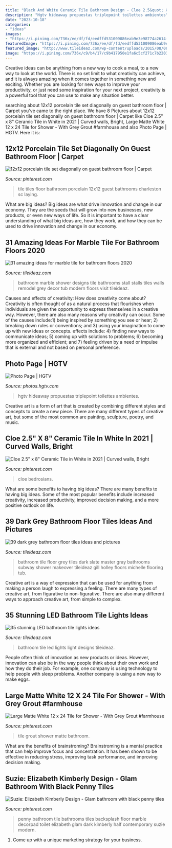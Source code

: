 ```yaml
---
title: "Black And White Ceramic Tile Bathroom Design - Cloe 2.5&quot; X 8&quot; Ceramic Tile In White In 2021"
description: "Hgtv hideaway propuestas triplepoint toilettes ambientes"
date: "2023-10-18"
categories:
- "ideas"
images:
- "https://i.pinimg.com/736x/ee/df/fd/eedffd531009086eab9e3e98774a2614--penny-tile-bathrooms-black-bathrooms.jpg"
featuredImage: "https://i.pinimg.com/736x/ee/df/fd/eedffd531009086eab9e3e98774a2614--penny-tile-bathrooms-black-bathrooms.jpg"
featured_image: "http://www.tileideaz.com/wp-content/uploads/2015/08/084.jpg"
image: "https://i.pinimg.com/736x/c9/b4/17/c9b417950e1fa6c5cf271c7b2203348e.jpg"
---
```



Creative ideas can be anything from a new way to cook a meal, to a new way to look at the world. There is no set limit to what creativity can achieve, and it is always amazing when it comes together in something new and exciting. Whether you are looking for new ways to improve your productivity, or just need some inspiration for your next project, creativity is a powerful tool that you can use to make any situation better.

	

		
searching about 12x12 porcelain tile set diagonally on guest bathroom floor | Carpet you've came to the right place. We have 8 Pictures about 12x12 porcelain tile set diagonally on guest bathroom floor | Carpet like Cloe 2.5&quot; x 8&quot; Ceramic Tile in White in 2021 | Curved walls, Bright, Large Matte White 12 x 24 Tile for Shower - With Grey Grout #farmhouse and also Photo Page | HGTV. Here it is:
		
    
## 12x12 Porcelain Tile Set Diagonally On Guest Bathroom Floor | Carpet

<img loading=lazy src="https://i.pinimg.com/736x/50/2f/53/502f5365b165e65aab282c380beba6bb--guest-bathrooms-porcelain-tiles.jpg" onerror="this.onerror=null;this.src='https://tse4.mm.bing.net/th?id=OIP.94yP3fXDzSezd_4YLjNkwQDgEs&amp;pid=15.1';" alt="12x12 porcelain tile set diagonally on guest bathroom floor | Carpet">

_Source: pinterest.com_

>tile tiles floor bathroom porcelain 12x12 guest bathrooms charleston sc laying. 

	

What are big ideas?
Big ideas are what drive innovation and change in our economy. They are the seeds that will grow into new businesses, new products, or even new ways of life. So it is important to have a clear understanding of what big ideas are, how they work, and how they can be used to drive innovation and change in our economy.

    
## 31 Amazing Ideas For Marble Tile For Bathroom Floors 2020

<img loading=lazy src="https://www.tileideaz.com/wp-content/uploads/2015/08/2036.jpg" onerror="this.onerror=null;this.src='https://tse2.mm.bing.net/th?id=OIP.sUINK2UUwFW1g2WFvCmYmwHaJ4&amp;pid=15.1';" alt="31 amazing ideas for marble tile for bathroom floors 2020">

_Source: tileideaz.com_

>bathroom marble shower designs tile bathrooms stall stalls tiles walls remodel grey decor tub modern floors visit tileideaz. 

	

Causes and effects of creativity: How does creativity come about?
Creativity is often thought of as a natural process that flourishes when individuals are given the opportunity to express themselves in a creative way. However, there are also many reasons why creativity can occur. Some of the causes include:1) being inspired by something you see or hear; 2) breaking down rules or conventions; and 3) using your imagination to come up with new ideas or concepts. effects include: 4) finding new ways to communicate ideas; 5) coming up with solutions to problems; 6) becoming more organized and efficient; and 7) feeling driven by a need or impulse that is external and not based on personal preference.

    
## Photo Page | HGTV

<img loading=lazy src="https://hgtvhome.sndimg.com/content/dam/images/hgtv/fullset/2015/4/13/1/TriplePoint-Design-Build_Vintage-1920s-Master-Bath_10.jpg.rend.hgtvcom.616.924.suffix/1428956488324.jpeg" onerror="this.onerror=null;this.src='https://tse2.mm.bing.net/th?id=OIP.UYXF8kJ5krOxCDm3xS0gRAHaLH&amp;pid=15.1';" alt="Photo Page | HGTV">

_Source: photos.hgtv.com_

>hgtv hideaway propuestas triplepoint toilettes ambientes. 

	

Creative art is a form of art that is created by combining different styles and concepts to create a new piece. There are many different types of creative art, but some of the most common are painting, sculpture, poetry, and music.

    
## Cloe 2.5&quot; X 8&quot; Ceramic Tile In White In 2021 | Curved Walls, Bright

<img loading=lazy src="https://i.pinimg.com/736x/c9/b4/17/c9b417950e1fa6c5cf271c7b2203348e.jpg" onerror="this.onerror=null;this.src='https://tse3.mm.bing.net/th?id=OIP.diR4uDA1efccaNWxAIJLrgHaLY&amp;pid=15.1';" alt="Cloe 2.5&quot; x 8&quot; Ceramic Tile in White in 2021 | Curved walls, Bright">

_Source: pinterest.com_

>cloe bedrosians. 

	

What are some benefits to having big ideas?
There are many benefits to having big ideas. Some of the most popular benefits include increased creativity, increased productivity, improved decision making, and a more positive outlook on life.

    
## 39 Dark Grey Bathroom Floor Tiles Ideas And Pictures

<img loading=lazy src="http://www.tileideaz.com/wp-content/uploads/2015/03/dark_grey_bathroom_floor_tiles_12.jpg" onerror="this.onerror=null;this.src='https://tse2.mm.bing.net/th?id=OIP.VYUN3YL6_RB84-ksmISmmQHaJ3&amp;pid=15.1';" alt="39 dark grey bathroom floor tiles ideas and pictures">

_Source: tileideaz.com_

>bathroom tile floor grey tiles dark slate master gray bathrooms subway shower makeover tileideaz gill holley floors michelle flooring tub. 

	

Creative art is a way of expression that can be used for anything from making a person laugh to expressing a feeling. There are many types of creative art, from figurative to non-figurative. There are also many different ways to approach creative art, from simple to complex.

    
## 35 Stunning LED Bathroom Tile Lights Ideas

<img loading=lazy src="http://www.tileideaz.com/wp-content/uploads/2015/08/084.jpg" onerror="this.onerror=null;this.src='https://tse3.mm.bing.net/th?id=OIP.jM8gNopyZcazTxJUvafl0gHaKH&amp;pid=15.1';" alt="35 stunning LED bathroom tile lights ideas">

_Source: tileideaz.com_

>bathroom tile led lights light designs tileideaz. 

	

People often think of innovation as new products or ideas. However, innovation can also be in the way people think about their own work and how they do their job. For example, one company is using technology to help people with sleep problems. Another company is using a new way to make eggs.

    
## Large Matte White 12 X 24 Tile For Shower - With Grey Grout #farmhouse

<img loading=lazy src="https://i.pinimg.com/736x/bb/8c/90/bb8c904964fc01f0d780b767bfa2f4fa.jpg" onerror="this.onerror=null;this.src='https://tse4.mm.bing.net/th?id=OIP.JO5K9JQCoHZ4s9449CwKfAHaLu&amp;pid=15.1';" alt="Large Matte White 12 x 24 Tile for Shower - With Grey Grout #farmhouse">

_Source: pinterest.com_

>tile grout shower matte bathroom. 

	

What are the benefits of brainstroming?
Brainstroming is a mental practice that can help improve focus and concentration. It has been shown to be effective in reducing stress, improving task performance, and improving decision making.

    
## Suzie: Elizabeth Kimberly Design - Glam Bathroom With Black Penny Tiles

<img loading=lazy src="https://i.pinimg.com/736x/ee/df/fd/eedffd531009086eab9e3e98774a2614--penny-tile-bathrooms-black-bathrooms.jpg" onerror="this.onerror=null;this.src='https://tse3.mm.bing.net/th?id=OIP.qiaRwkNWz4B4VyTKOVsxWgAAAA&amp;pid=15.1';" alt="Suzie: Elizabeth Kimberly Design - Glam bathroom with black penny tiles">

_Source: pinterest.com_

>penny bathroom tile bathrooms tiles backsplash floor marble decorpad toilet elizabeth glam dark kimberly half contemporary suzie modern. 

	

1. Come up with a unique marketing strategy for your business.

